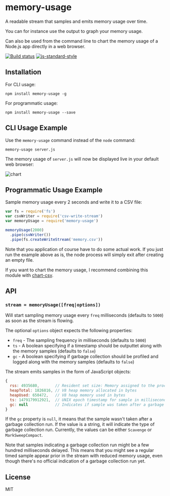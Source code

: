 # memory-usage

A readable stream that samples and emits memory usage over time.

You can for instance use the output to graph your memory usage.

Can also be used from the command line to chart the memory usage of a
Node.js app directly in a web browser.

[![Build status](https://travis-ci.org/watson/memory-usage.svg?branch=master)](https://travis-ci.org/watson/memory-usage)
[![js-standard-style](https://img.shields.io/badge/code%20style-standard-brightgreen.svg?style=flat)](https://github.com/feross/standard)

## Installation

For CLI usage:

```
npm install memory-usage -g
```

For programmatic usage:

```
npm install memory-usage --save
```

## CLI Usage Example

Use the `memory-usage` command instead of the `node` command:

```
memory-usage server.js
```

The memory usage of `server.js` will now be displayed live in your default web browser:

![chart](https://cloud.githubusercontent.com/assets/10602/20244560/99a7e1e4-a9ca-11e6-809f-0370491106ad.png)

## Programmatic Usage Example

Sample memory usage every 2 seconds and write it to a CSV file:

```js
var fs = require('fs')
var csvWriter = require('csv-write-stream')
var memoryUsage = require('memory-usage')

memoryUsage(2000)
  .pipe(csvWriter())
  .pipe(fs.createWriteStream('memory.csv'))
```

Note that you application of course have to do some actual work. If you
just run the example above as is, the node process will simply exit
after creating an empty file.

If you want to chart the memory usage, I recommend combining this module
with [chart-csv](https://github.com/watson/chart-csv).

## API

### `stream = memoryUsage([freq|options])`

Will start sampling memory usage every `freq` milliseconds (defaults to
`5000`) as soon as the stream is flowing.

The optional `options` object expects the following properties:

- `freq` - The sampling frequency in milliseconds (defaults to `5000`)
- `ts` - A boolean specifying if a timestamp should be outputtet along
  with the memory samples (defaults to `false`)
- `gc` - A boolean specifying if garbage collection should be profiled
  and logged along with the memory samples (defaults to `false`)

The stream emits samples in the form of JavaScript objects:

```js
{
  rss: 4935680,       // Resident set size: Memory assigned to the process in bytes
  heapTotal: 1826816, // V8 heap memory allocated in bytes
  heapUsed: 650472,   // V8 heap memory used in bytes
  ts: 1479179912921,  // UNIX epoch timestamp for sample in milliseconds (only present if `optsions.ts` is `true`)
  gc: null            // Indicates if sample was taken after a garbage collection run (only present if `options.gc` is `true`)
}
```

If the `gc` property is `null`, it means that the sample wasn't taken
after a garbage collection run. If the value is a string, it will
indicate the type of garbage collection run. Currently, the values can
be either `Scavenge` or `MarkSweepCompact`.

Note that samples indicating a garbage collection run might be a few
hundred milliseconds delayed. This means that you might see a regular
timed sample appear prior in the stream with reduced memory usage, even
though there's no official indication of a garbage collection run yet.

## License

MIT
